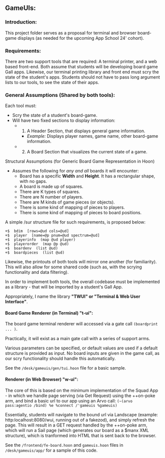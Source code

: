 ## GameUIs:

### Introduction:

This project folder serves as a proposal for terminal and browser board-game displays (as needed for the upcoming App School 24' cohort).

### Requirements:

There are two support tools that are required: A terminal printer, and a web based front-end.  Both assume that students will be developing board game Gall apps.  Likewise, our terminal printing library and front end must scry the state of the student's apps. Students should not have to pass long argument lists to our tools, to see the state of their apps.

### General Assumptions (Shared by both tools):

Each tool must:

- Scry the state of a student's board-game.
- Will have two fixed sections to display information:
    - 1) A Header Section, that displays general game information.
        - *Example:* Displays player names, game name, other board-game information.
    - 2) A Board Section that visualizes the current state of a game.

Structural Assumptions (for Generic Board Game Representation in Hoon)
- Assumes the following for *any and all* boards it will encounter:
    - Board has a specific **Width** and **Height**. It has a rectangular shape, with no gaps.
    - A board is made up of squares.
    - There are K types of squares.
    - There are N number of players.
    - There are M kinds of game pieces (or objects).
    - There is some kind of mapping of pieces to players.
    - There is some kind of mapping of pieces to board positions.

A simple /sur structure file for such requirements, is proposed below:

```
+$  bdim  [rows=@ud cols=@ud]
+$  player  [name=@p pnum=@ud spectrum=@ud]
+$  playerinfo  (map @ud player)
+$  playerorder  (map @p @ud)
+$  boardenv  (list @ud)
+$  boardpieces  (list @ud)
```

Likewise, the printouts of both tools will mirror one another (for familiarity). This will also allow for some shared code (such as, with the scrying functionality and data filtering).

In order to implement both tools, the overall codebase must be implemented as a library - that will be imported by a student's Gall App. 

Appropriately, I name the library **"TWUI" or "Terminal & Web User Interface"**.

#### Board Game Renderer (in Terminal) "t-ui":

The board game terminal renderer will accessed via a gate call `(boardprint ... )`.

Practically, it will exist as a main gate call with a series of support arms.

Various parameters can be specified, or default values are used if a default structure is provided as input.  No board inputs are given in the game call, as our scry functionality should handle this automatically.

See the `/desk/gameuis/gen/tui.hoon` file for a basic sample.

#### Renderer (in Web Browser) "w-ui":

The core of this is based on the minimum implementation of the Squad App - in which we handle page serving (via Get Request) using the ++on-poke arm, and bind a basic url to our app using an Arvo call:  `(~(arvo pass:agentio /bind) %e %connect /'gameuis %gameuis)`

Essentially, students will navigate to the bound url via Landscape (example: http:localhost:8080/wui, running out of a fakezod), and simply refresh the page.  This will result in a GET request handled by the ++on-poke arm, which will run a Sail page (which generates our board as a $manx XML structure), which is tranformed into HTML that is sent back to the browser.

See the `/frontend/fe-board.hoon` and `gameuis.hoon` files in `/desk/gameuis/app/` for a sample of this code.
